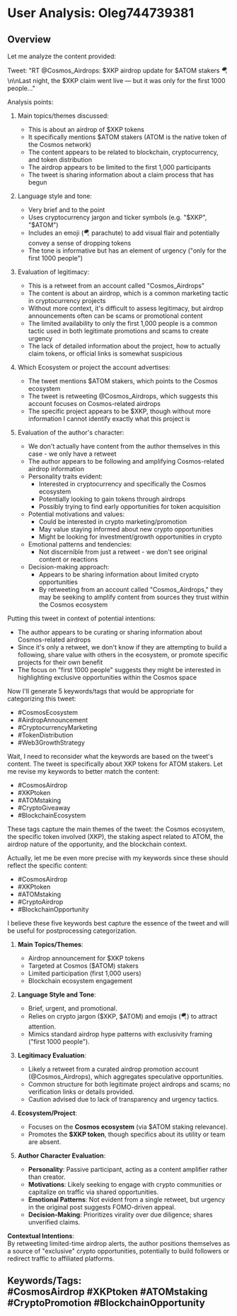 # User Analysis: Oleg744739381

## Overview

<think>
Let me analyze the content provided:

Tweet:
"RT @Cosmos_Airdrops: $XKP airdrop update for $ATOM stakers 🪂\n\nLast night, the $XKP claim went live — but it was only for the first 1000 people..."

Analysis points:

1. Main topics/themes discussed:
   - This is about an airdrop of $XKP tokens
   - It specifically mentions $ATOM stakers (ATOM is the native token of the Cosmos network)
   - The content appears to be related to blockchain, cryptocurrency, and token distribution
   - The airdrop appears to be limited to the first 1,000 participants
   - The tweet is sharing information about a claim process that has begun

2. Language style and tone:
   - Very brief and to the point
   - Uses cryptocurrency jargon and ticker symbols (e.g. "$XKP", "$ATOM")
   - Includes an emoji (🪂 parachute) to add visual flair and potentially convey a sense of dropping tokens
   - The tone is informative but has an element of urgency ("only for the first 1000 people")

3. Evaluation of legitimacy:
   - This is a retweet from an account called "Cosmos_Airdrops"
   - The content is about an airdrop, which is a common marketing tactic in cryptocurrency projects
   - Without more context, it's difficult to assess legitimacy, but airdrop announcements often can be scams or promotional content
   - The limited availability to only the first 1,000 people is a common tactic used in both legitimate promotions and scams to create urgency
   - The lack of detailed information about the project, how to actually claim tokens, or official links is somewhat suspicious

4. Which Ecosystem or project the account advertises:
   - The tweet mentions $ATOM stakers, which points to the Cosmos ecosystem
   - The tweet is retweeting @Cosmos_Airdrops, which suggests this account focuses on Cosmos-related airdrops
   - The specific project appears to be $XKP, though without more information I cannot identify exactly what this project is

5. Evaluation of the author's character:
   - We don't actually have content from the author themselves in this case - we only have a retweet
   - The author appears to be following and amplifying Cosmos-related airdrop information
   - Personality traits evident:
     - Interested in cryptocurrency and specifically the Cosmos ecosystem
     - Potentially looking to gain tokens through airdrops
     - Possibly trying to find early opportunities for token acquisition
   - Potential motivations and values:
     - Could be interested in crypto marketing/promotion
     - May value staying informed about new crypto opportunities
     - Might be looking for investment/growth opportunities in crypto
   - Emotional patterns and tendencies:
     - Not discernible from just a retweet - we don't see original content or reactions
   - Decision-making approach:
     - Appears to be sharing information about limited crypto opportunities
     - By retweeting from an account called "Cosmos_Airdrops," they may be seeking to amplify content from sources they trust within the Cosmos ecosystem

Putting this tweet in context of potential intentions:
- The author appears to be curating or sharing information about Cosmos-related airdrops
- Since it's only a retweet, we don't know if they are attempting to build a following, share value with others in the ecosystem, or promote specific projects for their own benefit
- The focus on "first 1000 people" suggests they might be interested in highlighting exclusive opportunities within the Cosmos space

Now I'll generate 5 keywords/tags that would be appropriate for categorizing this tweet:
- #CosmosEcosystem
- #AirdropAnnouncement
- #CryptocurrencyMarketing
- #TokenDistribution
- #Web3GrowthStrategy

Wait, I need to reconsider what the keywords are based on the tweet's content. The tweet is specifically about XKP tokens for ATOM stakers. Let me revise my keywords to better match the content:
- #CosmosAirdrop
- #XKPtoken
- #ATOMstaking
- #CryptoGiveaway
- #BlockchainEcosystem

These tags capture the main themes of the tweet: the Cosmos ecosystem, the specific token involved (XKP), the staking aspect related to ATOM, the airdrop nature of the opportunity, and the blockchain context.

Actually, let me be even more precise with my keywords since these should reflect the specific content:
- #CosmosAirdrop
- #XKPtoken
- #ATOMstaking
- #CryptoAirdrop
- #BlockchainOpportunity

I believe these five keywords best capture the essence of the tweet and will be useful for postprocessing categorization.
</think>

1. **Main Topics/Themes**:  
   - Airdrop announcement for $XKP tokens  
   - Targeted at Cosmos ($ATOM) stakers  
   - Limited participation (first 1,000 users)  
   - Blockchain ecosystem engagement  

2. **Language Style and Tone**:  
   - Brief, urgent, and promotional.  
   - Relies on crypto jargon ($XKP, $ATOM) and emojis (🪂) to attract attention.  
   - Mimics standard airdrop hype patterns with exclusivity framing ("first 1000 people").  

3. **Legitimacy Evaluation**:  
   - Likely a retweet from a curated airdrop promotion account (@Cosmos_Airdrops), which aggregates speculative opportunities.  
   - Common structure for both legitimate project airdrops and scams; no verification links or details provided.  
   - Caution advised due to lack of transparency and urgency tactics.  

4. **Ecosystem/Project**:  
   - Focuses on the **Cosmos ecosystem** (via $ATOM staking relevance).  
   - Promotes the **$XKP token**, though specifics about its utility or team are absent.  

5. **Author Character Evaluation**:  
   - **Personality**: Passive participant, acting as a content amplifier rather than creator.  
   - **Motivations**: Likely seeking to engage with crypto communities or capitalize on traffic via shared opportunities.  
   - **Emotional Patterns**: Not evident from a single retweet, but urgency in the original post suggests FOMO-driven appeal.  
   - **Decision-Making**: Prioritizes virality over due diligence; shares unverified claims.  

**Contextual Intentions**:  
By retweeting limited-time airdrop alerts, the author positions themselves as a source of "exclusive" crypto opportunities, potentially to build followers or redirect traffic to affiliated platforms.  

**Keywords/Tags**:  
#CosmosAirdrop #XKPtoken #ATOMstaking #CryptoPromotion #BlockchainOpportunity
---
